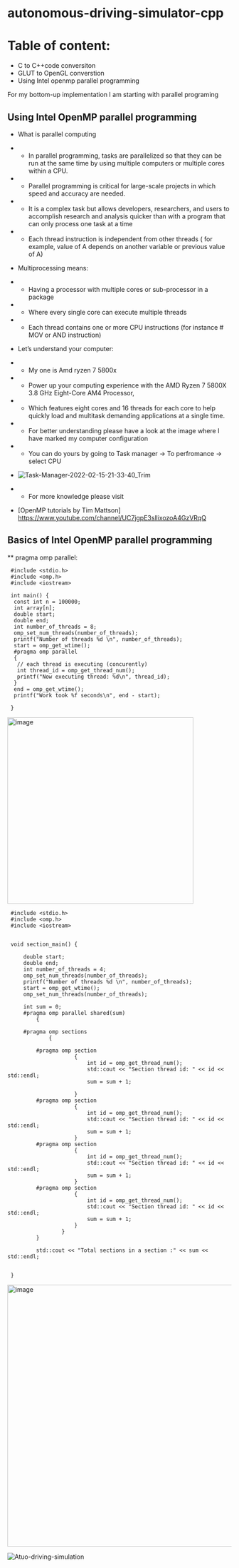 # autonomous-driving-simulator-cpp

# Table of content:
  * C to C++code conversiton
  * GLUT to OpenGL converstion
  * Using Intel openmp parallel programming 

  For my bottom-up implementation I am starting with parallel programing 

## Using Intel OpenMP parallel programming 
  * What is parallel computing 
  * - In parallel programming, tasks are parallelized so that they can be run at the same time by using multiple computers or multiple cores within a CPU. 
  * - Parallel programming is critical for large-scale projects in which speed and accuracy are needed. 
  * - It is a complex task but allows developers, researchers, and users to accomplish research and analysis quicker than with a program that can only process one task at a time
  * - Each thread instruction is independent from other threads ( for example, value of A depends on another variable or previous value of A)
  
  * Multiprocessing means: 
  * - Having a processor with multiple cores or sub-processor in a package 
  * - Where every single core can execute multiple threads
  * - Each thread contains one or more CPU instructions (for instance # MOV  or AND instruction) 
  * Let’s understand your computer: 
  *  - My one is Amd ryzen 7 5800x
  *  - Power up your computing experience with the AMD Ryzen 7 5800X 3.8 GHz Eight-Core AM4 Processor,
  *  - Which features eight cores and 16 threads for each core to help quickly load and multitask demanding applications at a single time.
  *  - For better understanding please have a look at the image where I have marked my computer configuration 
  *  - You can do yours by going to Task manager -> To perfromance -> select CPU
  *   ![Task-Manager-2022-02-15-21-33-40_Trim](https://user-images.githubusercontent.com/8930208/154147802-146864c8-a397-4d40-ab79-38642d34b079.gif)
  *   - For more knowledge please visit 
  *  [OpenMP tutorials by Tim Mattson] https://www.youtube.com/channel/UC7jgpE3sllixozoA4GzVRqQ  




## Basics of Intel OpenMP parallel programming 
  **  pragma omp parallel: 

```
 #include <stdio.h>
 #include <omp.h>
 #include <iostream>

 int main() {
  const int n = 100000;
  int array[n];
  double start;
  double end;
  int number_of_threads = 8;
  omp_set_num_threads(number_of_threads);
  printf("Number of threads %d \n", number_of_threads);
  start = omp_get_wtime();
  #pragma omp parallel
  { 
   // each thread is executing (concurently)
   int thread_id = omp_get_thread_num();
   printf("Now executing thread: %d\n", thread_id);
  }
  end = omp_get_wtime();
  printf("Work took %f seconds\n", end - start);

 }
```
<img width="418" alt="image" src="https://user-images.githubusercontent.com/8930208/154274397-98a237e0-72bc-42fe-b6a4-f361812e6e7f.png">

```
 #include <stdio.h>
 #include <omp.h>
 #include <iostream>


 void section_main() {

     double start;
     double end;
     int number_of_threads = 4;
     omp_set_num_threads(number_of_threads);
     printf("Number of threads %d \n", number_of_threads);
     start = omp_get_wtime();
     omp_set_num_threads(number_of_threads);

     int sum = 0;
     #pragma omp parallel shared(sum)
         {

     #pragma omp sections
             {

         #pragma omp section
                     {
                         int id = omp_get_thread_num();
                         std::cout << "Section thread id: " << id << std::endl;
                         sum = sum + 1;

                     }
         #pragma omp section
                     {
                         int id = omp_get_thread_num();
                         std::cout << "Section thread id: " << id << std::endl;
                         sum = sum + 1;
                     }
         #pragma omp section
                     {
                         int id = omp_get_thread_num();
                         std::cout << "Section thread id: " << id << std::endl;
                         sum = sum + 1;
                     }
         #pragma omp section
                     {
                         int id = omp_get_thread_num();
                         std::cout << "Section thread id: " << id << std::endl;
                         sum = sum + 1;
                     }
                 }
         }

         std::cout << "Total sections in a section :" << sum << std::endl;


 }
```
<img width="587" alt="image" src="https://user-images.githubusercontent.com/8930208/154298800-f7d55def-4e03-49b9-b315-63070eae0df5.png">




![Atuo-driving-simulation](https://user-images.githubusercontent.com/8930208/153515218-fe22adc0-15c6-4c91-9600-054bcbf25890.gif)

